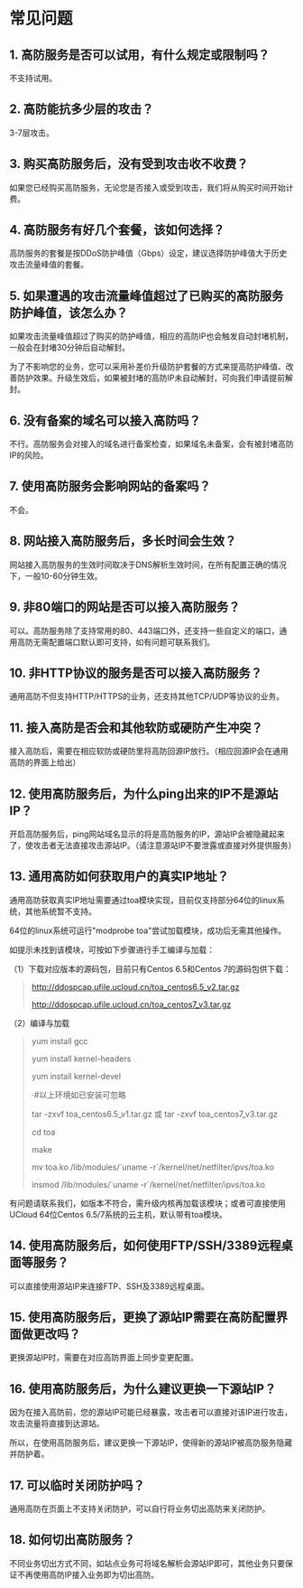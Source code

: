 

# 常见问题

## 1. 高防服务是否可以试用，有什么规定或限制吗？

不支持试用。

## 2. 高防能抗多少层的攻击？

3-7层攻击。

## 3. 购买高防服务后，没有受到攻击收不收费？

如果您已经购买高防服务，无论您是否接入或受到攻击，我们将从购买时间开始计费。

## 4. 高防服务有好几个套餐，该如何选择？

高防服务的套餐是按DDoS防护峰值（Gbps）设定，建议选择防护峰值大于历史攻击流量峰值的套餐。

## 5. 如果遭遇的攻击流量峰值超过了已购买的高防服务防护峰值，该怎么办？

如果攻击流量峰值超过了购买的防护峰值，相应的高防IP也会触发自动封堵机制，一般会在封堵30分钟后自动解封。

为了不影响您的业务，您可以采用补差价升级防护套餐的方式来提高防护峰值、改善防护效果。升级生效后，如果被封堵的高防IP未自动解封，可向我们申请提前解封。

## 6. 没有备案的域名可以接入高防吗？

不行。高防服务会对接入的域名进行备案检查，如果域名未备案，会有被封堵高防IP的风险。

## 7. 使用高防服务会影响网站的备案吗？

不会。

## 8. 网站接入高防服务后，多长时间会生效？

网站接入高防服务的生效时间取决于DNS解析生效时间，在所有配置正确的情况下，一般10-60分钟生效。

## 9. 非80端口的网站是否可以接入高防服务？

可以。高防服务除了支持常用的80、443端口外，还支持一些自定义的端口，通用高防无需配置端口默认即可支持，如有问题可联系我们。

## 10. 非HTTP协议的服务是否可以接入高防服务？

通用高防不但支持HTTP/HTTPS的业务，还支持其他TCP/UDP等协议的业务。

## 11. 接入高防是否会和其他软防或硬防产生冲突？

接入高防后，需要在相应软防或硬防里将高防回源IP放行。（相应回源IP会在通用高防的界面上给出）

## 12. 使用高防服务后，为什么ping出来的IP不是源站IP？

开启高防服务后，ping网站域名显示的将是高防服务的IP，源站IP会被隐藏起来了，使攻击者无法直接攻击源站IP。（请注意源站IP不要泄露或直接对外提供服务）

## 13. 通用高防如何获取用户的真实IP地址？

通用高防获取真实IP地址需要通过toa模块实现，目前仅支持部分64位的linux系统，其他系统暂不支持。

64位的linux系统可运行"modprobe toa"尝试加载模块，成功后无需其他操作。

如提示未找到该模块，可按如下步骤进行手工编译与加载：

（1）下载对应版本的源码包，目前只有Centos 6.5和Centos 7的源码包供下载：

> <http://ddospcap.ufile.ucloud.cn/toa_centos6.5_v2.tar.gz>
> 
> <http://ddospcap.ufile.ucloud.cn/toa_centos7_v3.tar.gz>

（2）编译与加载

> yum install gcc
> 
> yum install kernel-headers
> 
> yum install kernel-devel
> 
> ·\#以上环境如已安装可忽略
> 
> tar -zxvf toa\_centos6.5\_v1.tar.gz 或 tar -zxvf
> toa\_centos7\_v3.tar.gz
> 
> cd toa
> 
> make
> 
> mv toa.ko /lib/modules/\`uname -r\`/kernel/net/netfilter/ipvs/toa.ko
> 
> insmod /lib/modules/\`uname -r\`/kernel/net/netfilter/ipvs/toa.ko

<wrap hi> 有问题请联系我们，如版本不符合，需升级内核再加载该模块；或者可直接使用UCloud 64位Centos
6.5/7系统的云主机，默认带有toa模块。</wrap>

## 14. 使用高防服务后，如何使用FTP/SSH/3389远程桌面等服务？

可以直接使用源站IP来连接FTP、SSH及3389远程桌面。

## 15. 使用高防服务后，更换了源站IP需要在高防配置界面做更改吗？

更换源站IP时，需要在对应高防界面上同步变更配置。

## 16. 使用高防服务后，为什么建议更换一下源站IP？

因为在接入高防前，您的源站IP可能已经暴露，攻击者可以直接对该IP进行攻击，攻击流量将直接到达源站。

所以，在使用高防服务后，建议更换一下源站IP，使得新的源站IP被高防服务隐藏并防护着。

## 17. 可以临时关闭防护吗？

通用高防在页面上不支持关闭防护，可以自行将业务切出高防来关闭防护。

## 18. 如何切出高防服务？

不同业务切出方式不同，如站点业务可将域名解析会源站IP即可，其他业务只要保证不再使用高防IP接入业务即为切出高防。
